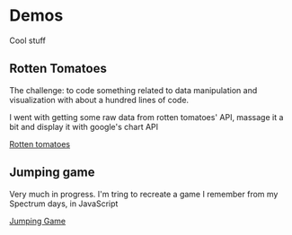 Demos
=====

Cool stuff

<h2>Rotten Tomatoes</h2>
<p>The challenge: to code something related to data manipulation and visualization with about a hundred lines of code.</p>
<p>I went with getting some raw data from rotten tomatoes' API, massage it a bit and display it with google's chart API</p>
<a href="http://rawgit.com/MrP/demos/master/rottenTomatoes.html">Rotten tomatoes</a>


<h2>Jumping game</h2>
<p>Very much in progress.  I'm tring to recreate a game I remember from my Spectrum days, in JavaScript</p>
<a href="http://rawgit.com/MrP/demos/master/jumpingGame.html">Jumping Game</a>



